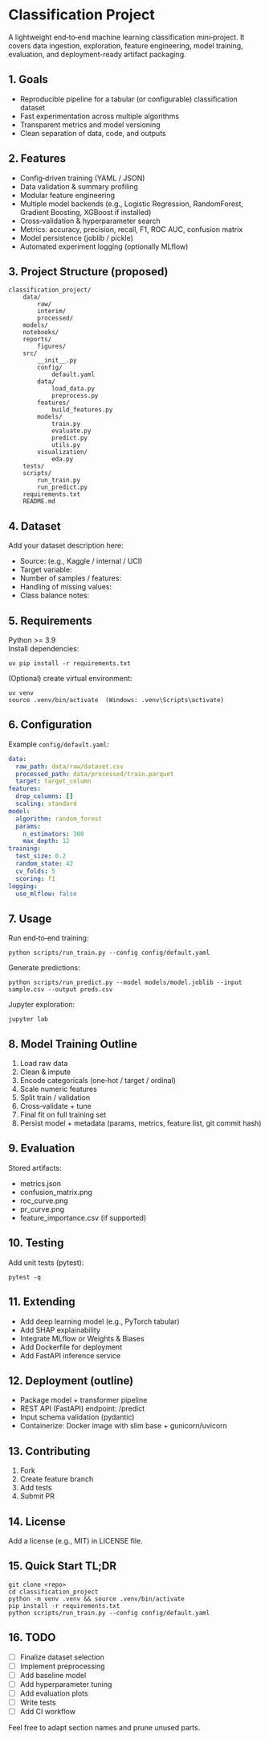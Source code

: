 # Classification Project

A lightweight end‑to‑end machine learning classification mini‑project. It covers data ingestion, exploration, feature engineering, model training, evaluation, and deployment-ready artifact packaging.

## 1. Goals

- Reproducible pipeline for a tabular (or configurable) classification dataset
- Fast experimentation across multiple algorithms
- Transparent metrics and model versioning
- Clean separation of data, code, and outputs

## 2. Features

- Config‑driven training (YAML / JSON)
- Data validation & summary profiling
- Modular feature engineering
- Multiple model backends (e.g., Logistic Regression, RandomForest, Gradient Boosting, XGBoost if installed)
- Cross‑validation & hyperparameter search
- Metrics: accuracy, precision, recall, F1, ROC AUC, confusion matrix
- Model persistence (joblib / pickle)
- Automated experiment logging (optionally MLflow)

## 3. Project Structure (proposed)

```
classification_project/
    data/
        raw/
        interim/
        processed/
    models/
    notebooks/
    reports/
        figures/
    src/
        __init__.py
        config/
            default.yaml
        data/
            load_data.py
            preprocess.py
        features/
            build_features.py
        models/
            train.py
            evaluate.py
            predict.py
            utils.py
        visualization/
            eda.py
    tests/
    scripts/
        run_train.py
        run_predict.py
    requirements.txt
    README.md
```

## 4. Dataset

Add your dataset description here:

- Source: (e.g., Kaggle / internal / UCI)
- Target variable:
- Number of samples / features:
- Handling of missing values:
- Class balance notes:

## 5. Requirements

Python >= 3.9  
Install dependencies:

```
uv pip install -r requirements.txt
```

(Optional) create virtual environment:

```
uv venv
source .venv/bin/activate  (Windows: .venv\Scripts\activate)
```

## 6. Configuration

Example `config/default.yaml`:

```yaml
data:
  raw_path: data/raw/dataset.csv
  processed_path: data/processed/train.parquet
  target: target_column
features:
  drop_columns: []
  scaling: standard
model:
  algorithm: random_forest
  params:
    n_estimators: 300
    max_depth: 12
training:
  test_size: 0.2
  random_state: 42
  cv_folds: 5
  scoring: f1
logging:
  use_mlflow: false
```

## 7. Usage

Run end‑to‑end training:

```
python scripts/run_train.py --config config/default.yaml
```

Generate predictions:

```
python scripts/run_predict.py --model models/model.joblib --input sample.csv --output preds.csv
```

Jupyter exploration:

```
jupyter lab
```

## 8. Model Training Outline

1. Load raw data
2. Clean & impute
3. Encode categoricals (one‑hot / target / ordinal)
4. Scale numeric features
5. Split train / validation
6. Cross‑validate + tune
7. Final fit on full training set
8. Persist model + metadata (params, metrics, feature list, git commit hash)

## 9. Evaluation

Stored artifacts:

- metrics.json
- confusion_matrix.png
- roc_curve.png
- pr_curve.png
- feature_importance.csv (if supported)

## 10. Testing

Add unit tests (pytest):

```
pytest -q
```

## 11. Extending

- Add deep learning model (e.g., PyTorch tabular)
- Add SHAP explainability
- Integrate MLflow or Weights & Biases
- Add Dockerfile for deployment
- Add FastAPI inference service

## 12. Deployment (outline)

- Package model + transformer pipeline
- REST API (FastAPI) endpoint: /predict
- Input schema validation (pydantic)
- Containerize: Docker image with slim base + gunicorn/uvicorn

## 13. Contributing

1. Fork
2. Create feature branch
3. Add tests
4. Submit PR

## 14. License

Add a license (e.g., MIT) in LICENSE file.

## 15. Quick Start TL;DR

```
git clone <repo>
cd classification_project
python -m venv .venv && source .venv/bin/activate
pip install -r requirements.txt
python scripts/run_train.py --config config/default.yaml
```

## 16. TODO

- [ ] Finalize dataset selection
- [ ] Implement preprocessing
- [ ] Add baseline model
- [ ] Add hyperparameter tuning
- [ ] Add evaluation plots
- [ ] Write tests
- [ ] Add CI workflow

Feel free to adapt section names and prune unused parts.

